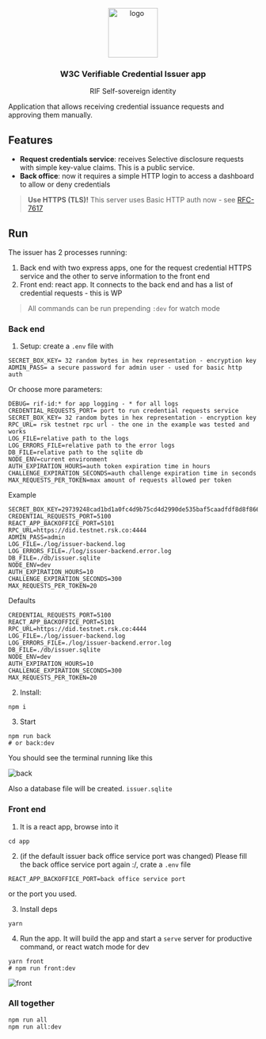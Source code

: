 <p align="middle">
    <img src="https://www.rifos.org/assets/img/logo.svg" alt="logo" height="100" >
</p>
<h3 align="middle">W3C Verifiable Credential Issuer app</h3>
<p align="middle">
    RIF Self-sovereign identity
</p>

Application that allows receiving credential issuance requests and approving them manually.

## Features

- **Request credentials service**: receives Selective disclosure requests with simple key-value claims. This is a public service.
- **Back office**: now it requires a simple HTTP login to access a dashboard to allow or deny credentials

> **Use HTTPS (TLS)!** This server uses Basic HTTP auth now - see [RFC-7617](https://tools.ietf.org/html/rfc7617)

## Run

The issuer has 2 processes running:

1. Back end with two express apps, one for the request credential HTTPS service and the other to serve information to the front end
2. Front end: react app. It connects to the back end and has a list of credential requests - this is WP

> All commands can be run prepending  `:dev` for watch mode

### Back end

1. Setup: create a `.env` file with

  ```
  SECRET_BOX_KEY= 32 random bytes in hex representation - encryption key
  ADMIN_PASS= a secure password for admin user - used for basic http auth
  ```

  Or choose more parameters:

  ```
  DEBUG= rif-id:* for app logging - * for all logs
  CREDENTIAL_REQUESTS_PORT= port to run credential requests service
  SECRET_BOX_KEY= 32 random bytes in hex representation - encryption key
  RPC_URL= rsk testnet rpc url - the one in the example was tested and works
  LOG_FILE=relative path to the logs
  LOG_ERRORS_FILE=relative path to the error logs
  DB_FILE=relative path to the sqlite db
  NODE_ENV=current environment
  AUTH_EXPIRATION_HOURS=auth token expiration time in hours
  CHALLENGE_EXPIRATION_SECONDS=auth challenge expiration time in seconds
  MAX_REQUESTS_PER_TOKEN=max amount of requests allowed per token
  ```

  Example

  ```
  SECRET_BOX_KEY=29739248cad1bd1a0fc4d9b75cd4d2990de535baf5caadfdf8d8f86664aa830c
  CREDENTIAL_REQUESTS_PORT=5100
  REACT_APP_BACKOFFICE_PORT=5101
  RPC_URL=https://did.testnet.rsk.co:4444
  ADMIN_PASS=admin
  LOG_FILE=./log/issuer-backend.log
  LOG_ERRORS_FILE=./log/issuer-backend.error.log
  DB_FILE=./db/issuer.sqlite
  NODE_ENV=dev
  AUTH_EXPIRATION_HOURS=10
  CHALLENGE_EXPIRATION_SECONDS=300
  MAX_REQUESTS_PER_TOKEN=20
  ```

  Defaults

  ```
  CREDENTIAL_REQUESTS_PORT=5100
  REACT_APP_BACKOFFICE_PORT=5101
  RPC_URL=https://did.testnet.rsk.co:4444
  LOG_FILE=./log/issuer-backend.log
  LOG_ERRORS_FILE=./log/issuer-backend.error.log
  DB_FILE=./db/issuer.sqlite
  NODE_ENV=dev
  AUTH_EXPIRATION_HOURS=10
  CHALLENGE_EXPIRATION_SECONDS=300
  MAX_REQUESTS_PER_TOKEN=20
  ```

2. Install:

  ```
  npm i
  ```

3. Start

  ```
  npm run back
  # or back:dev
  ```

You should see the terminal running like this

![back](./img/back.png)

Also a database file will be created. `issuer.sqlite`

### Front end

1. It is a react app, browse into it

  ```
  cd app
  ```

2. (if the default issuer back office service port was changed) Please fill the back office service port again :/, crate a `.env` file

  ```
  REACT_APP_BACKOFFICE_PORT=back office service port
  ```

  or the port you used.

3. Install deps

  ```
  yarn
  ```

4. Run the app. It will build the app and start a `serve` server for productive command, or react watch mode for dev

  ```
  yarn front
  # npm run front:dev
  ```

![front](./img/front.png)

### All together

```
npm run all
npm run all:dev
```
